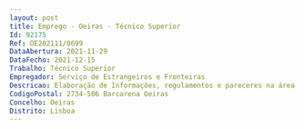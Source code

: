 ```yaml
--- 
layout: post
title: Emprego - Oeiras - Técnico Superior
Id: 92175
Ref: OE202111/0699
DataAbertura: 2021-11-29
DataFecho: 2021-12-15
Trabalho: Técnico Superior
Empregador: Serviço de Estrangeiros e Fronteiras
Descricao: Elaboração de Informações, regulamentos e pareceres na área da gestão financeira e contratação pública.
CodigoPostal: 2734-506 Barcarena Oeiras
Concelho: Oeiras
Distrito: Lisboa
--- 
```


